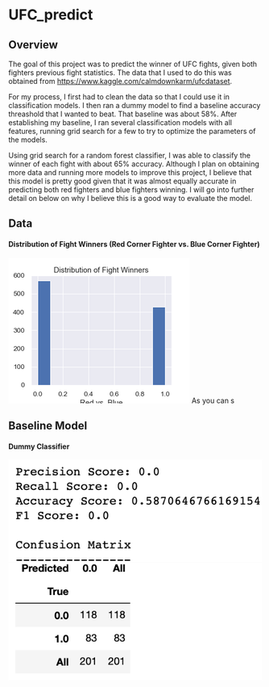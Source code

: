 # UFC_predict

## Overview

The goal of this project was to predict the winner of UFC fights, given both fighters previous fight statistics. The data that I used to do this was obtained from https://www.kaggle.com/calmdownkarm/ufcdataset.

For my process, I first had to clean the data so that I could use it in classification models. I then ran a dummy model to find a baseline accuracy threashold that I wanted to beat. That baseline was about 58%. After establishing my baseline, I ran several classification models with all features, running grid search for a few to try to optimize the parameters of the models.

Using grid search for a random forest classifier, I was able to classify the winner of each fight with about 65% accuracy. Although I plan on obtaining more data and running more models to improve this project, I believe that this model is pretty good given that it was almost equally accurate in predicting both red fighters and blue fighters winning. I will go into further detail on below on why I believe this is a good way to evaluate the model.

## Data
#### Distribution of Fight Winners (Red Corner Fighter vs. Blue Corner Fighter)
![Fight winner hist](https://github.com/hmnathel/UFC_predict/blob/master/Distribution_Winners.png)
As you can s

## Baseline Model
#### Dummy Classifier
![Dummy class scores](https://github.com/hmnathel/UFC_predict/blob/master/dummy_conf_matrixscore.png)
![Dummy class matrix](https://github.com/hmnathel/UFC_predict/blob/master/dummy_conf_matrix.png)
